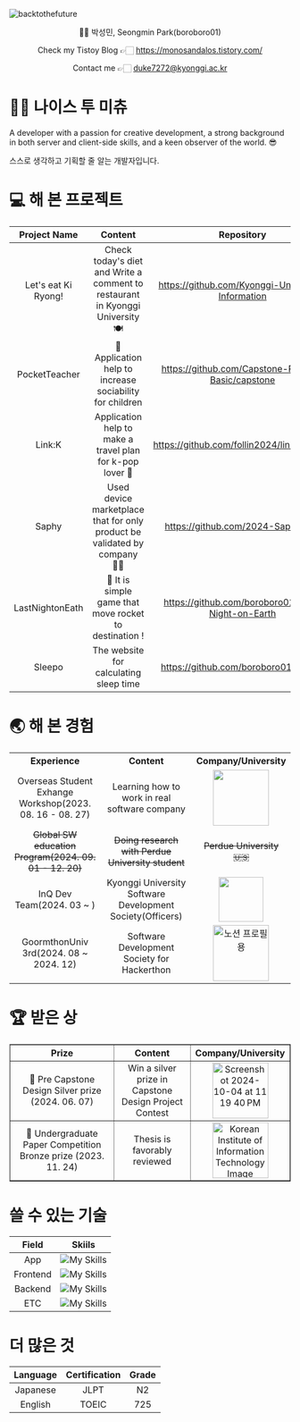 ![backtothefuture](https://github.com/boroboro01/boroboro01/assets/98679575/b442db09-fe60-46cc-9a15-6d31629c247a)

<div align = 'center'>
  👶🏻 박성민, Seongmin Park(boroboro01)

  Check my Tistoy Blog 👉🏻 https://monosandalos.tistory.com/
  
  Contact me 👉🏻 [duke7272@kyonggi.ac.kr](mailto:duke7272@kyonggi.ac.kr)
</div>


👋🏻 나이스 투 미츄
==================
A developer with a passion for creative development, a strong background in both server and client-side skills, and a keen observer of the world. 😎

스스로 생각하고 기획할 줄 알는 개발자입니다.

💻 해 본 프로젝트
==================
|Project Name|Content|Repository|Skill|
|:------:|:---:|:---:|:---:|
|Let's eat Ki Ryong!|Check today's diet and Write a comment to restaurant in Kyonggi University 🍽️|https://github.com/Kyonggi-Univ-Diet-Information|![My Skills](https://go-skill-icons.vercel.app/api/icons?i=spring&theme=light)![My Skills](https://go-skill-icons.vercel.app/api/icons?i=react&theme=light)|
|PocketTeacher|🌱 Application help to increase sociability for children|https://github.com/Capstone-Project-Basic/capstone|![My Skills](https://go-skill-icons.vercel.app/api/icons?i=flutter&theme=light)|
|Link:K|Application help to make a travel plan for k-pop lover 💓|https://github.com/follin2024/link_apppart|![My Skills](https://go-skill-icons.vercel.app/api/icons?i=flutter&theme=light)|
|Saphy|Used device marketplace that for only product be validated by company 🤝🏻|https://github.com/2024-Saphy/App|![My Skills](https://go-skill-icons.vercel.app/api/icons?i=flutter&theme=light)|
|LastNightonEath|🚀 It is simple game that move rocket to destination !|https://github.com/boroboro01/Last-Night-on-Earth|![My Skills](https://go-skill-icons.vercel.app/api/icons?i=unity&theme=light)|
|Sleepo|The website for calculating sleep time|https://github.com/boroboro01/Sleepo|![My Skills](https://go-skill-icons.vercel.app/api/icons?i=javascript&theme=light)|


🌏 해 본 경험
==================
<table>
  <tr>
    <th>Experience</th>
    <th>Content</th>
    <th>Company/University</th>
  </tr>
  <tr>
    <td align="center">Overseas Student Exhange Workshop(2023. 08. 16 - 08. 27)</td>
    <td align="center">Learning how to work in real software company</td>
    <td align="center"><img src="https://github.com/user-attachments/assets/b0e459de-ca12-49af-8fc5-b8925693f77a" width="100"></td>
  </tr>
  <tr>
    <td align="center"><s>Global SW education Program(2024. 09. 01 - 12. 20)</s></td>
    <td align="center"><s>Doing research with Perdue University student</s></td>
    <td align="center"><s>Perdue University🇺🇸</s></td>
  </tr>
  <tr>
    <td align="center">InQ Dev Team(2024. 03 ~ )</td>
    <td align="center">Kyonggi University Software Development Society(Officers)</td>
    <td align="center"><img src="https://github.com/user-attachments/assets/a303c76f-7af9-428d-894e-0fd18370f3e2" width="80"></td>
  </tr>
  <tr>
    <td align="center">GoormthonUniv 3rd(2024. 08 ~ 2024. 12)</td>
    <td align="center">Software Development Society for Hackerthon</td>
    <td align="center"><img width="100" alt="노션 프로필용" src="https://github.com/user-attachments/assets/cb26a99e-4f9f-44d4-9860-7f7c9bdaccb3">
</td>
  </tr>
</table>





🏆 받은 상
==================
<table border="1" cellspacing="0" cellpadding="10" align="center">
  <tr>
    <th>Prize</th>
    <th>Content</th>
    <th>Company/University</th>
  </tr>
  <tr>
    <td align="center">🥈 Pre Capstone Design Silver prize (2024. 06. 07)</td>
    <td align="center">Win a silver prize in Capstone Design Project Contest</td>
    <td align="center"><img width="100" alt="Screenshot 2024-10-04 at 11 19 40 PM" src="https://github.com/user-attachments/assets/80632cdb-22e6-4be0-809f-e650b7529fcf"></td>
  </tr>
  <tr>
    <td align="center">🥉 Undergraduate Paper Competition Bronze prize (2023. 11. 24)</td>
    <td align="center">Thesis is favorably reviewed</td>
    <td align="center"><img src="https://github.com/user-attachments/assets/867e8d6e-86b9-4d29-8d7f-8c97520c8d8f" alt="Korean Institute of Information Technology Image" width="100"></td>
  </tr>
</table>




쓸 수 있는 기술
==================
|Field|Skiils|
|:------:|:---:|
|App|![My Skills](https://go-skill-icons.vercel.app/api/icons?i=dart,flutter&theme=light)|
|Frontend|![My Skills](https://go-skill-icons.vercel.app/api/icons?i=typescript,react&theme=light)|
|Backend|![My Skills](https://go-skill-icons.vercel.app/api/icons?i=java,spring&theme=light)|
|ETC|![My Skills](https://go-skill-icons.vercel.app/api/icons?i=jenkins,docker,aws&theme=light)|


더 많은 것
==================
|Language|Certification|Grade|
|:------:|:---:|:---:|
|Japanese|JLPT|N2|
|English|TOEIC|725|


